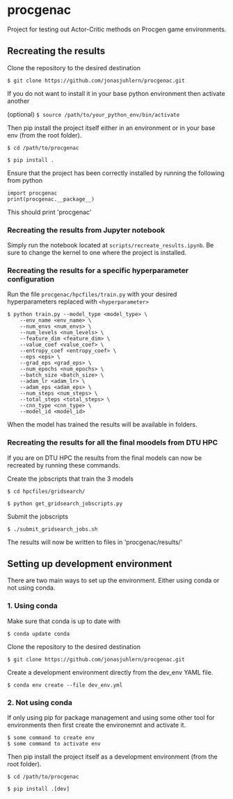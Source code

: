 # procgenac
Project for testing out Actor-Critic methods on Procgen game environments.

## Recreating the results

Clone the repository to the desired destination

`$ git clone https://github.com/jonasjuhlern/procgenac.git`

If you do not want to install it in your base python environment then activate another

(optional) `$ source /path/to/your_python_env/bin/activate`

Then pip install the project itself either in an environment or in your base env (from the root folder).

`$ cd /path/to/procgenac`

`$ pip install .`

Ensure that the project has been correctly installed by running the following from python

    import procgenac
    print(procgenac.__package__)

This should print 'procgenac' 

### Recreating the results from Jupyter notebook

Simply run the notebook located at `scripts/recreate_results.ipynb`. Be sure to change the kernel to one where the project is installed.

### Recreating the results for a specific hyperparameter configuration

Run the file `procgenac/hpcfiles/train.py` with your desired hyperparameters replaced with `<hyperparameter>`

    $ python train.py --model_type <model_type> \
        --env_name <env_name> \
        --num_envs <num_envs> \
        --num_levels <num_levels> \
        --feature_dim <feature_dim> \
        --value_coef <value_coef> \
        --entropy_coef <entropy_coef> \
        --eps <eps> \
        --grad_eps <grad_eps> \
        --num_epochs <num_epochs> \
        --batch_size <batch_size> \
        --adam_lr <adam_lr> \
        --adam_eps <adam_eps> \
        --num_steps <num_steps> \
        --total_steps <total_steps> \
        --cnn_type <cnn_type> \
        --model_id <model_id>

When the model has trained the results will be available in folders.

### Recreating the results for all the final moodels from DTU HPC
If you are on DTU HPC the results from the final models can now be recreated by running these commands.

Create the jobscripts that train the 3 models

`$ cd hpcfiles/gridsearch/`

`$ python get_gridsearch_jobscripts.py`

Submit the jobscripts

`$ ./submit_gridsearch_jobs.sh`

The results will now be written to files in 'procgenac/results/'

## Setting up development environment

There are two main ways to set up the environment. Either using conda or not using conda. 

### 1. Using conda

Make sure that conda is up to date with

`$ conda update conda`

Clone the repository to the desired destination

`$ git clone https://github.com/jonasjuhlern/procgenac.git`

Create a development environment directly from the dev_env YAML file.

`$ conda env create --file dev_env.yml`

### 2. Not using conda

If only using pip for package management and using some other tool for environments then first create the environemnt and activate it.

    $ some command to create env
    $ some command to activate env

Then pip install the project itself as a development environment (from the root folder).

`$ cd /path/to/procgenac`

`$ pip install .[dev]`
